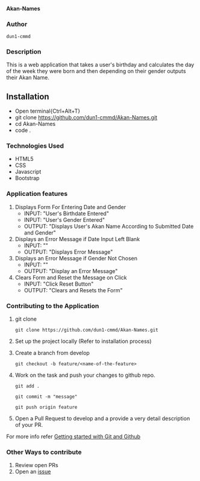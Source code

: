 #### Akan-Names

### Author

```dun1-cmmd```

### Description

This is a web application that takes a user's birthday and calculates the day of the week they were born and then depending on their gender outputs their Akan Name.

## Installation

  - Open terminal{Ctrl+Alt+T}
  - git clone https://github.com/dun1-cmmd/Akan-Names.git
  - cd Akan-Names
  - code .

### Technologies Used

  - HTML5
  - CSS
  - Javascript
  - Bootstrap


### Application features

  1. Displays Form For Entering Date and Gender
      - INPUT: "User's Birthdate Entered"
      - INPUT: "User's Gender Entered"
      - OUTPUT: "Displays User's Akan Name According to Submitted Date and Gender"
  2. Displays an Error Message if Date Input Left Blank
      - INPUT: ""
      - OUTPUT: "Displays Error Message"
  3. Displays an Error Message if Gender Not Chosen
      - INPUT: "" 
      - OUTPUT: "Display an Error Message" 
   4. Clears Form and Reset the Message on Click
      - INPUT: "Click Reset Button" 
      - OUTPUT: "Clears and Resets the Form"

### Contributing to the Application
1. git clone
   
   ``` git clone https://github.com/dun1-cmmd/Akan-Names.git ```

2. Set up the project locally (Refer to installation process)


3. Create a branch from develop

   ``` git checkout -b feature/<name-of-the-feature> ```
   

4. Work on the task and push your changes to github repo.

   
   ``` git add . ```

   ``` git commit -m "message" ```



   ``` git push origin feature ```
   

5. Open a Pull Request to develop and a provide a very detail description of your PR.

  For more info refer [Getting started with Git and Github](https://towardsdatascience.com/getting-started-with-git-and-github-6fcd0f2d4ac6)


### Other Ways to contribute

  1. Review open PRs
  2. Open an [issue](https://help.github.com/en/articles/about-issues)

